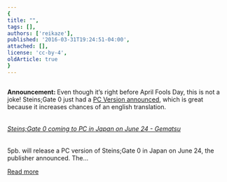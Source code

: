 ```yaml
---
{
title: "",
tags: [],
authors: ['reikaze'],
published: '2016-03-31T19:24:51-04:00',
attached: [],
license: 'cc-by-4',
oldArticle: true
}
---
```


<div><img alt src="./zeugxrcvbqer6v1qf44j.jpg"/><p class="sc-77igqf-0 bOfvBY"><strong>Announcement: </strong>Even though it’s right before April Fools Day,
  this is not a joke! Steins;Gate 0 just had a <span><a class="sc-1out364-0 hMndXN sc-145m8ut-0 gIacKn js_link" data-ga='[["Embedded Url","External link","http://gematsu.com/2016/03/steinsgate-0-coming-pc-japan-june-24",{"metric25":1}]]' href="http://gematsu.com/2016/03/steinsgate-0-coming-pc-japan-june-24" rel="noopener noreferrer" target="_blank">PC Version announced</a></span>, which
  is great because it increases chances of an english translation.</p>
<div class="bxm4mm-2 hKBnez js_video-sticky__top-limit"></div>
<div class="bxm4mm-4 fQqUFt">

<div class="bxm4mm-1 gKeXmA js_video-sticky-trigger"></div>
<div class="bxm4mm-0 jRTmst instream-native-video instream-permalink js_video-sticky-target instream-native-video--mobile"></div>
</div>
<div class="bxm4mm-3 eCMXYG js_video-sticky__bottom-limit"></div>
<aside class="sc-1rh3ayr-6 jfFNjl inset--story branded-item branded-item--kinja" data-commerce-source="inset"><a class="sc-1out364-0 hMndXN sc-1rh3ayr-2 lcMGRt inset--story__thumb js_link" data-ga='[["Permalink page click","Permalink page click - inset photo"]]' href="http://gematsu.com/2016/03/steinsgate-0-coming-pc-japan-june-24" rel="noopener noreferrer" target="_blank">
<img alt src="./i6wo3ajmgc7l2be5gcrz.jpg"/>
</a>
<div class="sc-1rh3ayr-5 lXdYy"><a class="sc-1out364-0 hMndXN js_link" data-ga='[["Permalink page click","Permalink page click - inset headline"]]' href="http://gematsu.com/2016/03/steinsgate-0-coming-pc-japan-june-24" rel="noopener noreferrer" target="_blank"><h6 class="sc-1rh3ayr-3 jRIPES">
    Steins;Gate 0 coming to PC in Japan on June 24 - Gematsu</h6></a>
<p class="sc-1rh3ayr-4 eSxSit">5pb. will release a PC version of Steins;Gate 0 in Japan on June 24, the publisher
      announced. The…</p><a class="sc-1out364-0 hMndXN sc-1rh3ayr-0 kOvmIi js_readmore inset--story__readmore js_link" data-ga='[["Permalink page click","Permalink page click - inset read more link"]]' href="http://gematsu.com/2016/03/steinsgate-0-coming-pc-japan-june-24" rel="noopener noreferrer" target="_blank">Read more</a></div>
</aside>
</div>